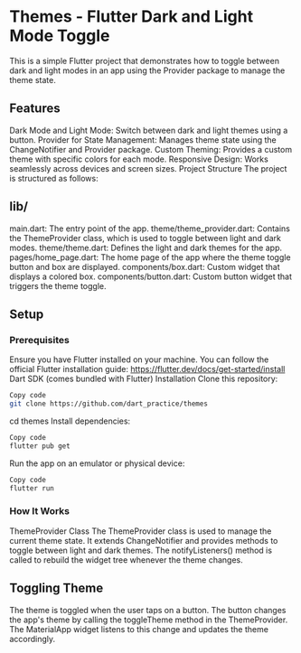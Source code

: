 # Themes - Flutter Dark and Light Mode Toggle

This is a simple Flutter project that demonstrates how to toggle between dark and light modes in an app using the Provider package to manage the theme state.

## Features

Dark Mode and Light Mode: Switch between dark and light themes using a button.
Provider for State Management: Manages theme state using the ChangeNotifier and Provider package.
Custom Theming: Provides a custom theme with specific colors for each mode.
Responsive Design: Works seamlessly across devices and screen sizes.
Project Structure
The project is structured as follows:

## lib/

main.dart: The entry point of the app.
theme/theme_provider.dart: Contains the ThemeProvider class, which is used to toggle between light and dark modes.
theme/theme.dart: Defines the light and dark themes for the app.
pages/home_page.dart: The home page of the app where the theme toggle button and box are displayed.
components/box.dart: Custom widget that displays a colored box.
components/button.dart: Custom button widget that triggers the theme toggle.

## Setup

### Prerequisites

Ensure you have Flutter installed on your machine. You can follow the official Flutter installation guide: https://flutter.dev/docs/get-started/install
Dart SDK (comes bundled with Flutter)
Installation
Clone this repository:

```bash
Copy code
git clone https://github.com/dart_practice/themes
```

cd themes
Install dependencies:

```bash
Copy code
flutter pub get
```

Run the app on an emulator or physical device:

```bash
Copy code
flutter run
```

### How It Works

ThemeProvider Class
The ThemeProvider class is used to manage the current theme state. It extends ChangeNotifier and provides methods to toggle between light and dark themes. The notifyListeners() method is called to rebuild the widget tree whenever the theme changes.

## Toggling Theme

The theme is toggled when the user taps on a button. The button changes the app's theme by calling the toggleTheme method in the ThemeProvider. The MaterialApp widget listens to this change and updates the theme accordingly.
